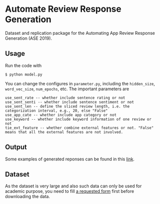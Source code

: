 # Automate Review Response Generation
Dataset and replication package for the Automating App Review Response Generation (ASE 2019).

## Usage
Run the code with
```angular2html
$ python model.py
```

You can change the configures in `parameter.py`, including the `hidden_size`, `word_vec_size`, `num_epochs`, etc. The important parameters are

```
use_sent_rate -- whether include sentence rating or not
use_sent_senti -- whether include sentence sentiment or not
use_sent_len -- define the sliced review length, i.e. the categorization interval, e.g., 20, else "False"
use_app_cate -- whether include app category or not
use_keyword -- whether include keyword information of one review or not
tie_ext_feature -- whether combine external features or not. "False" means that all the external features are not involved.
```

## Output
Some examples of generated reponses can be found in this [link](https://remine-lab.github.io/paper/rrgen.html).

## Dataset
As the dataset is very large and also such data can only be used for academic purpose, you need to fill [a requested form](https://docs.google.com/forms/d/1nTtDkpKrhiNjwkALjsQmhTvMFNf6H99Kn64NFWcIx9Y/edit?usp=sharing) first before downloading the data.

